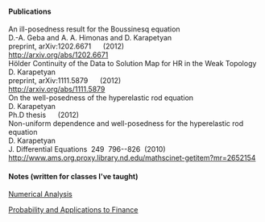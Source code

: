 #### Publications

<body class="Pub">
	<span class="Title">An ill-posedness result for the Boussinesq equation</span><br />
	<span class="Author">D.-A. Geba and A. A. Himonas and D. Karapetyan</span><br />
	<span class="Journal">preprint, arXiv:1202.6671</span>&nbsp;
	<span class="Volume"></span>&nbsp;
	<span class="Pages"></span>&nbsp;
	(<span class="Date">2012</span>)<br />
	<span class="URL"><a href="http://arxiv.org/abs/1202.6671">http://arxiv.org/abs/1202.6671</a></span><br />
</body>


<body class="Pub">
	<span class="Title">Hölder Continuity of the Data to Solution Map for HR in the Weak Topology</span><br />
	<span class="Author">D. Karapetyan</span><br />
	<span class="Journal">preprint, arXiv:1111.5879</span>&nbsp;
	<span class="Volume"></span>&nbsp;
	<span class="Pages"></span>&nbsp;
	(<span class="Date">2012</span>)<br />
	<span class="URL"><a href="http://arxiv.org/abs/1111.5879">http://arxiv.org/abs/1111.5879</a></span><br />
</body>

<body class="Pub">
	<span class="Title">On the well-posedness of the hyperelastic rod equation</span><br />
	<span class="Author">D. Karapetyan</span><br />
	<span class="Journal">Ph.D thesis</span>&nbsp;
	<span class="Volume"></span>&nbsp;
	<span class="Pages"></span>&nbsp;
	(<span class="Date">2012</span>)<br />
</body>


<body>
	<span class="Title">Non-uniform dependence and well-posedness for the hyperelastic rod equation</span><br />
	<span class="Author">D. Karapetyan</span><br />
	<span class="Journal">J. Differential Equations</span>&nbsp;
	<span class="Volume">249</span>&nbsp;
	<span class="Pages">796--826</span>&nbsp;
	(<span class="Date">2010</span>)<br />
	<span class="URL"><a href="http://www.ams.org.proxy.library.nd.edu/mathscinet-getitem?mr=2652154">http://www.ams.org.proxy.library.nd.edu/mathscinet-getitem?mr=2652154</a></span><br />
</body>


#### Notes (written for classes I've taught)

[Numerical Analysis](/pdfs/numerical_analysis.pdf)

[Probability and Applications to Finance](/pdfs/probability.pdf)
